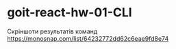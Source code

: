 # goit-react-hw-01-CLI

Скріншоти результатів команд https://monosnap.com/list/64232772dd62c6eae9fd8e74
